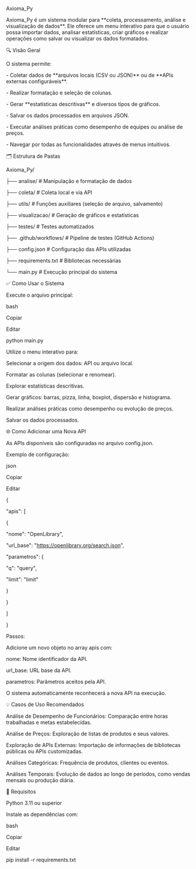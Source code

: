 Axioma\_Py

Axioma\_Py é um sistema modular para \*\*coleta, processamento, análise e visualização de dados\*\*. Ele oferece um menu interativo para que o usuário possa importar dados, analisar estatísticas, criar gráficos e realizar operações como salvar ou visualizar os dados formatados.

🔍 Visão Geral

O sistema permite:

\- Coletar dados de \*\*arquivos locais (CSV ou JSON)\*\* ou de \*\*APIs externas configuráveis\*\*.

\- Realizar formatação e seleção de colunas.

\- Gerar \*\*estatísticas descritivas\*\* e diversos tipos de gráficos.

\- Salvar os dados processados em arquivos JSON.

\- Executar análises práticas como desempenho de equipes ou análise de preços.

\- Navegar por todas as funcionalidades através de menus intuitivos.

🗂️ Estrutura de Pastas

Axioma\_Py/

├── analise/ # Manipulação e formatação de dados

├── coleta/ # Coleta local e via API

├── utils/ # Funções auxiliares (seleção de arquivo, salvamento)

├── visualizacao/ # Geração de gráficos e estatísticas

├── testes/ # Testes automatizados

├── .github/workflows/ # Pipeline de testes (GitHub Actions)

├── config.json # Configuração das APIs utilizadas

├── requirements.txt # Bibliotecas necessárias

└── main.py # Execução principal do sistema

✅ Como Usar o Sistema

Execute o arquivo principal:

bash

Copiar

Editar

python main.py

Utilize o menu interativo para:

Selecionar a origem dos dados: API ou arquivo local.

Formatar as colunas (selecionar e renomear).

Explorar estatísticas descritivas.

Gerar gráficos: barras, pizza, linha, boxplot, dispersão e histograma.

Realizar análises práticas como desempenho ou evolução de preços.

Salvar os dados processados.

🌐 Como Adicionar uma Nova API

As APIs disponíveis são configuradas no arquivo config.json.

Exemplo de configuração:

json

Copiar

Editar

{

"apis": \[

{

"nome": "OpenLibrary",

"url\_base": "https://openlibrary.org/search.json",

"parametros": {

"q": "query",

"limit": "limit"

}

}

\]

}

Passos:

Adicione um novo objeto no array apis com:

nome: Nome identificador da API.

url\_base: URL base da API.

parametros: Parâmetros aceitos pela API.

O sistema automaticamente reconhecerá a nova API na execução.

💡 Casos de Uso Recomendados

Análise de Desempenho de Funcionários: Comparação entre horas trabalhadas e metas estabelecidas.

Análise de Preços: Exploração de listas de produtos e seus valores.

Exploração de APIs Externas: Importação de informações de bibliotecas públicas ou APIs customizadas.

Análises Categóricas: Frequência de produtos, clientes ou eventos.

Análises Temporais: Evolução de dados ao longo de períodos, como vendas mensais ou produção diária.

🔧 Requisitos

Python 3.11 ou superior

Instale as dependências com:

bash

Copiar

Editar

pip install -r requirements.txt